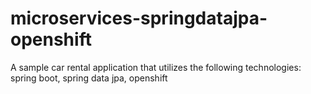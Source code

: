 # microservices-springdatajpa-openshift
A sample car rental application that utilizes the following technologies:  spring boot, spring data jpa, openshift
